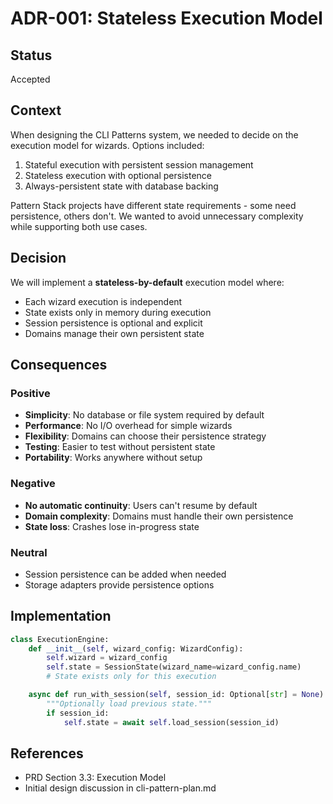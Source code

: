 # ADR-001: Stateless Execution Model

## Status
Accepted

## Context
When designing the CLI Patterns system, we needed to decide on the execution model for wizards. Options included:
1. Stateful execution with persistent session management
2. Stateless execution with optional persistence
3. Always-persistent state with database backing

Pattern Stack projects have different state requirements - some need persistence, others don't. We wanted to avoid unnecessary complexity while supporting both use cases.

## Decision
We will implement a **stateless-by-default** execution model where:
- Each wizard execution is independent
- State exists only in memory during execution
- Session persistence is optional and explicit
- Domains manage their own persistent state

## Consequences

### Positive
- **Simplicity**: No database or file system required by default
- **Performance**: No I/O overhead for simple wizards
- **Flexibility**: Domains can choose their persistence strategy
- **Testing**: Easier to test without persistent state
- **Portability**: Works anywhere without setup

### Negative
- **No automatic continuity**: Users can't resume by default
- **Domain complexity**: Domains must handle their own persistence
- **State loss**: Crashes lose in-progress state

### Neutral
- Session persistence can be added when needed
- Storage adapters provide persistence options

## Implementation
```python
class ExecutionEngine:
    def __init__(self, wizard_config: WizardConfig):
        self.wizard = wizard_config
        self.state = SessionState(wizard_name=wizard_config.name)
        # State exists only for this execution

    async def run_with_session(self, session_id: Optional[str] = None):
        """Optionally load previous state."""
        if session_id:
            self.state = await self.load_session(session_id)
```

## References
- PRD Section 3.3: Execution Model
- Initial design discussion in cli-pattern-plan.md